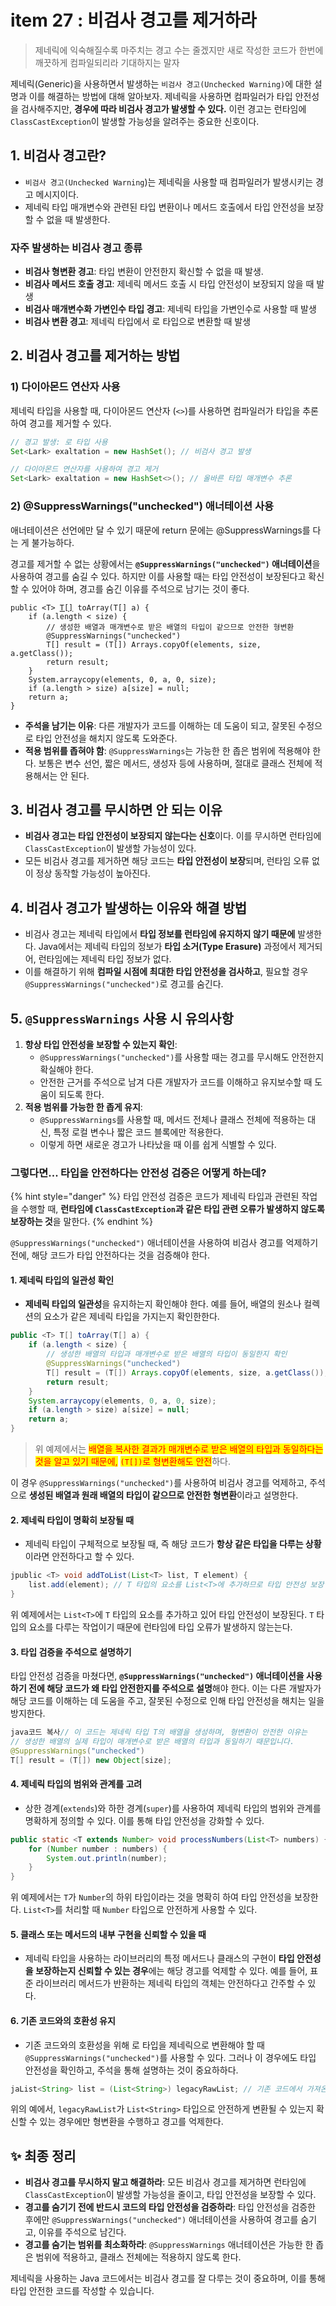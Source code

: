 # item 27 : 비검사 경고를 제거하라

> 제네릭에 익숙해질수록 마주치는 경고 수는 줄겠지만 새로 작성한 코드가 한번에 깨끗하게 컴파일되리라 기대하지는 말자

제네릭(Generic)을 사용하면서 발생하는 `비검사 경고(Unchecked Warning)`에 대한 설명과 이를 해결하는 방법에 대해 알아보자.  제네릭을 사용하면 컴파일러가 타입 안전성을 검사해주지만, **경우에 따라 비검사 경고가 발생할 수 있다.** 이런 경고는 런타임에 `ClassCastException`이 발생할 가능성을 알려주는 중요한 신호이다.

## 1. 비검사 경고란?

* `비검사 경고(Unchecked Warning`)는 제네릭을 사용할 때 컴파일러가 발생시키는 경고 메시지이다.
* 제네릭 타입 매개변수와 관련된 타입 변환이나 메서드 호출에서 타입 안전성을 보장할 수 없을 때 발생한다.

### 자주 발생하는 비검사 경고 종류

* **비검사 형변환 경고**: 타입 변환이 안전한지 확신할 수 없을 때 발생.
* **비검사 메서드 호출 경고**: 제네릭 메서드 호출 시 타입 안전성이 보장되지 않을 때 발생
* **비검사 매개변수화 가변인수 타입 경고**: 제네릭 타입을 가변인수로 사용할 때 발생
* **비검사 변환 경고**: 제네릭 타입에서 로 타입으로 변환할 때 발생

## 2. 비검사 경고를 제거하는 방법

### **1) 다이아몬드 연산자 사용**

제네릭 타입을 사용할 때, 다이아몬드 연산자 (`<>`)를 사용하면 컴파일러가 타입을 추론하여 경고를 제거할 수 있다.

```java
// 경고 발생: 로 타입 사용
Set<Lark> exaltation = new HashSet(); // 비검사 경고 발생

// 다이아몬드 연산자를 사용하여 경고 제거
Set<Lark> exaltation = new HashSet<>(); // 올바른 타입 매개변수 추론
```

### **2) @SuppressWarnings("unchecked") 애너테이션 사용**

애너테이션은 선언에만 달 수 있기 때문에 return 문에는 @SuppressWarnings를 다는 게 불가능하다.

경고를 제거할 수 없는 상황에서는 **`@SuppressWarnings("unchecked")` 애너테이션**을 사용하여 경고를 숨길 수 있다. 하지만 이를 사용할 때는 타입 안전성이 보장된다고 확신할 수 있어야 하며, 경고를 숨긴 이유를 주석으로 남기는 것이 좋다.

<pre class="language-java"><code class="lang-java">public &#x3C;T> <a data-footnote-ref href="#user-content-fn-1">T[]</a> toArray(T[] a) {
    if (a.length &#x3C; size) {
        // 생성한 배열과 매개변수로 받은 배열의 타입이 같으므로 안전한 형변환
        @SuppressWarnings("unchecked")
        T[] result = (T[]) Arrays.copyOf(elements, size, a.getClass());
        return result;
    }
    System.arraycopy(elements, 0, a, 0, size);
    if (a.length > size) a[size] = null;
    return a;
}
</code></pre>

* **주석을 남기는 이유**: 다른 개발자가 코드를 이해하는 데 도움이 되고, 잘못된 수정으로 타입 안전성을 해치지 않도록 도와준다.
* **적용 범위를 좁혀야 함**: `@SuppressWarnings`는 가능한 한 좁은 범위에 적용해야 한다. 보통은 변수 선언, 짧은 메서드, 생성자 등에 사용하며, 절대로 클래스 전체에 적용해서는 안 된다.

## 3. 비검사 경고를 무시하면 안 되는 이유

* **비검사 경고는 타입 안전성이 보장되지 않는다는 신호**이다. 이를 무시하면 런타임에 `ClassCastException`이 발생할 가능성이 있다.
* 모든 비검사 경고를 제거하면 해당 코드는 **타입 안전성이 보장**되며, 런타임 오류 없이 정상 동작할 가능성이 높아진다.

## 4. 비검사 경고가 발생하는 이유와 해결 방법

* 비검사 경고는 제네릭 타입에서 **타입 정보를 런타임에 유지하지 않기 때문에** 발생한다. Java에서는 제네릭 타입의 정보가 **타입 소거(Type Erasure)** 과정에서 제거되어, 런타임에는 제네릭 타입 정보가 없다.
* 이를 해결하기 위해 **컴파일 시점에 최대한 타입 안전성을 검사하고**, 필요할 경우 `@SuppressWarnings("unchecked")`로 경고를 숨긴다.

## 5. `@SuppressWarnings` 사용 시 유의사항

1. **항상 타입 안전성을 보장할 수 있는지 확인**:
   * `@SuppressWarnings("unchecked")`를 사용할 때는 경고를 무시해도 안전한지 확실해야 한다.
   * 안전한 근거를 주석으로 남겨 다른 개발자가 코드를 이해하고 유지보수할 때 도움이 되도록 한다.
2. **적용 범위를 가능한 한 좁게 유지**:
   * `@SuppressWarnings`를 사용할 때, 메서드 전체나 클래스 전체에 적용하는 대신, 특정 로컬 변수나 짧은 코드 블록에만 적용한다.
   * 이렇게 하면 새로운 경고가 나타났을 때 이를 쉽게 식별할 수 있다.

### 그렇다면... 타입을 안전하다는 안전성 검증은 어떻게 하는데?

{% hint style="danger" %}
타입 안전성 검증은 코드가 제네릭 타입과 관련된 작업을 수행할 때, **런타임에 `ClassCastException`과 같은 타입 관련 오류가 발생하지 않도록 보장하는 것**을 말한다.
{% endhint %}

`@SuppressWarnings("unchecked")` 애너테이션을 사용하여 비검사 경고를 억제하기 전에, 해당 코드가 타입 안전하다는 것을 검증해야 한다.

#### 1. 제네릭 타입의 일관성 확인

* **제네릭 타입의 일관성**을 유지하는지 확인해야 한다. 예를 들어, 배열의 원소나 컬렉션의 요소가 같은 제네릭 타입을 가지는지 확인한한다.

```java
public <T> T[] toArray(T[] a) {
    if (a.length < size) {
        // 생성한 배열의 타입과 매개변수로 받은 배열의 타입이 동일한지 확인
        @SuppressWarnings("unchecked")
        T[] result = (T[]) Arrays.copyOf(elements, size, a.getClass());
        return result;
    }
    System.arraycopy(elements, 0, a, 0, size);
    if (a.length > size) a[size] = null;
    return a;
}
```

> 위 예제에서는 <mark style="color:red;">배열을 복사한 결과가 매개변수로 받은 배열의 타입과 동일하다는 것을 알고 있기 때문에,</mark> <mark style="color:red;"></mark><mark style="color:red;">`(T[])`</mark><mark style="color:red;">로 형변환해도 안전</mark>하다.

&#x20;이 경우 `@SuppressWarnings("unchecked")`를 사용하여 비검사 경고를 억제하고, 주석으로 **생성된 배열과 원래 배열의 타입이 같으므로 안전한 형변환**이라고 설명한다.

#### 2. 제네릭 타입이 명확히 보장될 때

* 제네릭 타입이 구체적으로 보장될 때, 즉 해당 코드가 **항상 같은 타입을 다루는 상황**이라면 안전하다고 할 수 있다.

```java
jpublic <T> void addToList(List<T> list, T element) {
    list.add(element); // T 타입의 요소를 List<T>에 추가하므로 타입 안전성 보장
}
```

위 예제에서는 `List<T>`에 `T` 타입의 요소를 추가하고 있어 타입 안전성이 보장된다. `T` 타입의 요소를 다루는 작업이기 때문에 런타임에 타입 오류가 발생하지 않는는다.

#### 3. 타입 검증을 주석으로 설명하기

타입 안전성 검증을 마쳤다면, **`@SuppressWarnings("unchecked")` 애너테이션을 사용하기 전에 해당 코드가 왜 타입 안전한지를 주석으로 설명**해야 한다. 이는 다른 개발자가 해당 코드를 이해하는 데 도움을 주고, 잘못된 수정으로 인해 타입 안전성을 해치는 일을 방지한다.

```java
java코드 복사// 이 코드는 제네릭 타입 T의 배열을 생성하며, 형변환이 안전한 이유는
// 생성한 배열의 실제 타입이 매개변수로 받은 배열의 타입과 동일하기 때문입니다.
@SuppressWarnings("unchecked")
T[] result = (T[]) new Object[size];
```

#### 4. 제네릭 타입의 범위와 관계를 고려

* 상한 경계(`extends`)와 하한 경계(`super`)를 사용하여 제네릭 타입의 범위와 관계를 명확하게 정의할 수 있다. 이를 통해 타입 안전성을 강화할 수 있다.

```java
public static <T extends Number> void processNumbers(List<T> numbers) {
    for (Number number : numbers) {
        System.out.println(number);
    }
}
```

위 예제에서는 `T`가 `Number`의 하위 타입이라는 것을 명확히 하여 타입 안전성을 보장한다. `List<T>`를 처리할 때 `Number` 타입으로 안전하게 사용할 수 있다.

#### 5. 클래스 또는 메서드의 내부 구현을 신뢰할 수 있을 때

* 제네릭 타입을 사용하는 라이브러리의 특정 메서드나 클래스의 구현이 **타입 안전성을 보장하는지 신뢰할 수 있는 경우**에는 해당 경고를 억제할 수 있다. 예를 들어, 표준 라이브러리 메서드가 반환하는 제네릭 타입의 객체는 안전하다고 간주할 수 있다.

#### 6. 기존 코드와의 호환성 유지

* 기존 코드와의 호환성을 위해 로 타입을 제네릭으로 변환해야 할 때 `@SuppressWarnings("unchecked")`를 사용할 수 있다. 그러나 이 경우에도 타입 안전성을 확인하고, 주석을 통해 설명하는 것이 중요하하다.

```java
jaList<String> list = (List<String>) legacyRawList; // 기존 코드에서 가져온 로 타입 변환
```

위의 예에서, `legacyRawList`가 `List<String>` 타입으로 안전하게 변환될 수 있는지 확신할 수 있는 경우에만 형변환을 수행하고 경고를 억제한다.

## **✨ 최종** 정리

* **비검사 경고를 무시하지 말고 해결하라**: 모든 비검사 경고를 제거하면 런타임에 `ClassCastException`이 발생할 가능성을 줄이고, 타입 안전성을 보장할 수 있다.
* **경고를 숨기기 전에 반드시 코드의 타입 안전성을 검증하라**: 타입 안전성을 검증한 후에만 `@SuppressWarnings("unchecked")` 애너테이션을 사용하여 경고를 숨기고, 이유를 주석으로 남긴다.
* **경고를 숨기는 범위를 최소화하라**: `@SuppressWarnings` 애너테이션은 가능한 한 좁은 범위에 적용하고, 클래스 전체에는 적용하지 않도록 한다.

제네릭을 사용하는 Java 코드에서는 비검사 경고를 잘 다루는 것이 중요하며, 이를 통해 타입 안전한 코드를 작성할 수 있습니다.

[^1]: `T[]`는 제네릭 배열(Generic Array)을 의미하며, Java에서 제네릭 타입 매개변수를 사용한 배열을 나타냅니다. 여기서 `T`는 제네릭 타입 매개변수를 나타내며, 특정 타입으로 바인딩될 수 있습니다. 이 배열은 제네릭 타입의 요소들을 담을 수 있도록 설계된 배열입니다.
